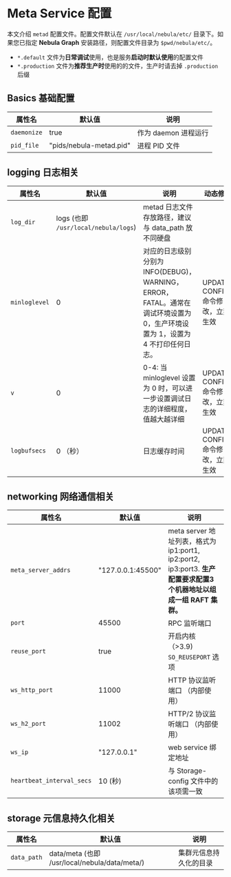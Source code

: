 # Meta Service 配置

本文介绍 `metad` 配置文件。配置文件默认在 `/usr/local/nebula/etc/` 目录下。如果您已指定 **Nebula Graph** 安装路径，则配置文件目录为 `$pwd/nebula/etc/`。

* `*.default` 文件为**日常调试**使用，也是服务**启动时默认使用**的配置文件
* `*.production` 文件为**推荐生产时**使用的的文件，生产时请去掉 `.production` 后缀

## Basics 基础配置

属性名                    | 默认值                   | 说明
-------------------------| ------------------------ | -----------
`daemonize`              | true                     | 作为 daemon 进程运行
`pid_file`               | "pids/nebula-metad.pid" | 进程 PID 文件

## logging 日志相关

属性名                   | 默认值                    | 说明  | 动态修改 |
-------------------------| ------------------------ | ----------- | -------- |
`log_dir`  | logs  (也即 `/usr/local/nebula/logs`) | metad 日志文件存放路径，建议与 data_path 放不同硬盘 |  |
`minloglevel` | 0 | 对应的日志级别分别为 INFO(DEBUG)，WARNING，ERROR，FATAL。通常在调试环境设置为 0，生产环境设置为 1，设置为 4 不打印任何日志。 | UPDATE CONFIGS 命令修改，立刻生效 |
`v` | 0 | 0-4: 当 minloglevel 设置为 0 时，可以进一步设置调试日志的详细程度，值越大越详细 | UPDATE CONFIGS 命令修改，立刻生效 |
`logbufsecs` | 0 （秒） | 日志缓存时间 | UPDATE CONFIGS 命令修改，立刻生效 |

## networking 网络通信相关

属性名                   | 默认值            | 说明 |
------------------------------- | ------------------------ | ----------- |
`meta_server_addrs`     | "127.0.0.1:45500" |  meta server 地址列表，格式为 ip1:port1, ip2:port2, ip3:port3. **生产配置要求配置3个机器地址以组成一组 RAFT 集群。**
`port`                          | 45500                     | RPC 监听端口
`reuse_port`                    | true                    | 开启内核（>3.9) `SO_REUSEPORT` 选项
`ws_http_port`                  | 11000         |  HTTP 协议监听端口 （内部使用）
`ws_h2_port`                    | 11002         |  HTTP/2 协议监听端口 （内部使用）
`ws_ip`                         | "127.0.0.1"   |  web service 绑定地址
`heartbeat_interval_secs`       | 10  (秒)      |  与 Storage-config 文件中的该项需一致

## storage 元信息持久化相关

属性名                   | 默认值                    | 说明  |
-------------------------| ------------------------ | ----------- |
`data_path` | data/meta (也即 /usr/local/nebula/data/meta/) | 集群元信息持久化的目录
